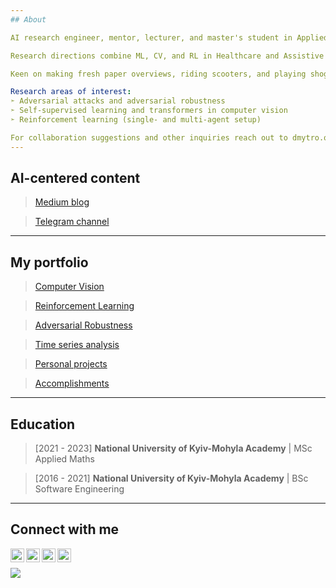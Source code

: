 ```yaml
---
## About

AI research engineer, mentor, lecturer, and master's student in Applied Mathematics at NaUKMA. 

Research directions combine ML, CV, and RL in Healthcare and Assistive Technology. Delivered multiple ML pipelines that are still being used in production. The research focus is on Adversarial Robustness in DL models. Guided over 10 mentees and read a multitude of lectures at different institutions.

Keen on making fresh paper overviews, riding scooters, and playing shogi. 

Research areas of interest: 
➣ Adversarial attacks and adversarial robustness
➣ Self-supervised learning and transformers in computer vision
➣ Reinforcement learning (single- and multi-agent setup)

For collaboration suggestions and other inquiries reach out to dmytro.o.kuzmenko@gmail.com.
---
```

## AI-centered content
> [Medium blog](https://righteous-ronin.medium.com)

> [Telegram channel](https://t.me/aicoven)
---
## My portfolio
> [Computer Vision](https://github.com/righteousronin/Portfolio#computer-vision)

> [Reinforcement Learning](https://github.com/righteousronin/Portfolio#reinforcement-learning)

> [Adversarial Robustness](https://github.com/righteousronin/Portfolio#adversarial-robustness-in-deep-learning)

> [Time series analysis](https://github.com/righteousronin/Portfolio#time-series-analysis)

> [Personal projects](https://github.com/righteousronin/Portfolio#personal-projects)

> [Accomplishments](https://github.com/righteousronin/Portfolio#accomplishments)
---
## Education
> [2021 - 2023] **National University of Kyiv-Mohyla Academy** | MSc Applied Maths

> [2016 - 2021] **National University of Kyiv-Mohyla Academy** | BSc Software Engineering
---
## Connect with me
[<img align="left" alt="dimitriy_kuzmenko | Facebook" width="22px" src="https://cdn.jsdelivr.net/npm/simple-icons@v3/icons/facebook.svg" />][facebook]
[<img align="left" alt="righteousronin | LinkedIn" width="22px" src="https://cdn.jsdelivr.net/npm/simple-icons@v3/icons/linkedin.svg" />][linkedin]
[<img align="left" alt="righteous_ronin | Telegram" width="22px" src="https://cdn.jsdelivr.net/npm/simple-icons@v3/icons/telegram.svg" />][telegram]
[<img align="left" alt="righteous-ronin | Medium" width="22px" src="https://cdn.jsdelivr.net/npm/simple-icons@v3/icons/medium.svg" />][medium]
<br />


[facebook]: https://www.facebook.com/dimitriykuzmenko
[linkedin]: https://linkedin.com/in/righteousronin
[telegram]: https://t.me/righteous_ronin
[medium]: https://righteous-ronin.medium.com

![](https://komarev.com/ghpvc/?username=righteousronin)
